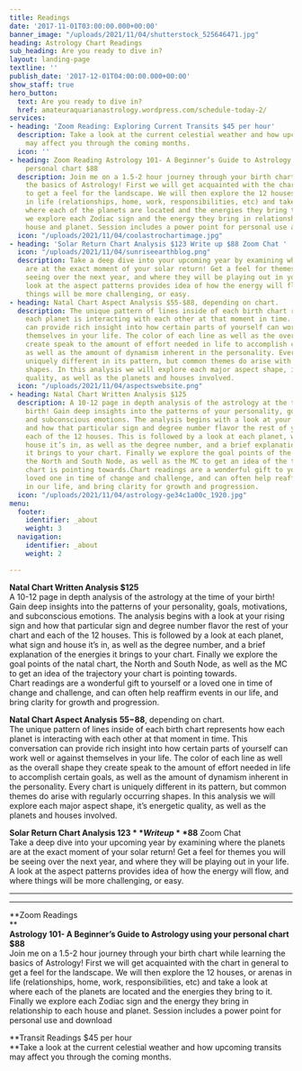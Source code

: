 ```yaml
---
title: Readings
date: '2017-11-01T03:00:00.000+00:00'
banner_image: "/uploads/2021/11/04/shutterstock_525646471.jpg"
heading: Astrology Chart Readings
sub_heading: Are you ready to dive in?
layout: landing-page
textline: ''
publish_date: '2017-12-01T04:00:00.000+00:00'
show_staff: true
hero_button:
  text: Are you ready to dive in?
  href: amateuraquarianastrology.wordpress.com/schedule-today-2/
services:
- heading: 'Zoom Reading: Exploring Current Transits $45 per hour'
  description: Take a look at the current celestial weather and how upcoming transits
    may affect you through the coming months.
  icon: ''
- heading: Zoom Reading Astrology 101- A Beginner’s Guide to Astrology using your
    personal chart $88
  description: Join me on a 1.5-2 hour journey through your birth chart while learning
    the basics of Astrology! First we will get acquainted with the chart in general
    to get a feel for the landscape. We will then explore the 12 houses, or arenas
    in life (relationships, home, work, responsibilities, etc) and take a look at
    where each of the planets are located and the energies they bring to it. Finally
    we explore each Zodiac sign and the energy they bring in relationship to each
    house and planet. Session includes a power point for personal use and download.
  icon: "/uploads/2021/11/04/coolastrochartimage.jpg"
- heading: 'Solar Return Chart Analysis $123 Write up $88 Zoom Chat '
  icon: "/uploads/2021/11/04/sunriseearthblog.png"
  description: Take a deep dive into your upcoming year by examining where the planets
    are at the exact moment of your solar return! Get a feel for themes you will be
    seeing over the next year, and where they will be playing out in your life. A
    look at the aspect patterns provides idea of how the energy will flow, and where
    things will be more challenging, or easy.
- heading: Natal Chart Aspect Analysis $55-$88, depending on chart.
  description: The unique pattern of lines inside of each birth chart represents how
    each planet is interacting with each other at that moment in time. This conversation
    can provide rich insight into how certain parts of yourself can work well or against
    themselves in your life. The color of each line as well as the overall shape they
    create speak to the amount of effort needed in life to accomplish certain goals,
    as well as the amount of dynamism inherent in the personality. Every chart is
    uniquely different in its pattern, but common themes do arise with regularly occurring
    shapes. In this analysis we will explore each major aspect shape, it’s energetic
    quality, as well as the planets and houses involved.
  icon: "/uploads/2021/11/04/aspectswebsite.png"
- heading: Natal Chart Written Analysis $125
  description: A 10-12 page in depth analysis of the astrology at the time of your
    birth! Gain deep insights into the patterns of your personality, goals, motivations,
    and subconscious emotions. The analysis begins with a look at your rising sign
    and how that particular sign and degree number flavor the rest of your chart and
    each of the 12 houses. This is followed by a look at each planet, what sign and
    house it’s in, as well as the degree number, and a brief explanation of the energies
    it brings to your chart. Finally we explore the goal points of the natal chart,
    the North and South Node, as well as the MC to get an idea of the trajectory your
    chart is pointing towards.Chart readings are a wonderful gift to yourself or a
    loved one in time of change and challenge, and can often help reaffirm events
    in our life, and bring clarity for growth and progression.
  icon: "/uploads/2021/11/04/astrology-ge34c1a00c_1920.jpg"
menu:
  footer:
    identifier: _about
    weight: 3
  navigation:
    identifier: _about
    weight: 2

---
```

**Natal Chart Written Analysis $125**  
A 10-12 page in depth analysis of the astrology at the time of your birth! Gain deep insights into the patterns of your personality, goals, motivations, and subconscious emotions. The analysis begins with a look at your rising sign and how that particular sign and degree number flavor the rest of your chart and each of the 12 houses. This is followed by a look at each planet, what sign and house it’s in, as well as the degree number, and a brief explanation of the energies it brings to your chart. Finally we explore the goal points of the natal chart, the North and South Node, as well as the MC to get an idea of the trajectory your chart is pointing towards.  
Chart readings are a wonderful gift to yourself or a loved one in time of change and challenge, and can often help reaffirm events in our life, and bring clarity for growth and progression.  
  
**Natal Chart Aspect Analysis** **$55-$88**, depending on chart.  
The unique pattern of lines inside of each birth chart represents how each planet is interacting with each other at that moment in time. This conversation can provide rich insight into how certain parts of yourself can work well or against themselves in your life. The color of each line as well as the overall shape they create speak to the amount of effort needed in life to accomplish certain goals, as well as the amount of dynamism inherent in the personality. Every chart is uniquely different in its pattern, but common themes do arise with regularly occurring shapes. In this analysis we will explore each major aspect shape, it’s energetic quality, as well as the planets and houses involved.  
  
**Solar Return Chart Analysis $123** Write up **$88** Zoom Chat   
Take a deep dive into your upcoming year by examining where the planets are at the exact moment of your solar return! Get a feel for themes you will be seeing over the next year, and where they will be playing out in your life. A look at the aspect patterns provides idea of how the energy will flow, and where things will be more challenging, or easy.

***

***

**Zoom Readings  
**  
**Astrology 101- A Beginner’s Guide to Astrology using your personal chart $88**  
Join me on a 1.5-2 hour journey through your birth chart while learning the basics of Astrology! First we will get acquainted with the chart in general to get a feel for the landscape. We will then explore the 12 houses, or arenas in life (relationships, home, work, responsibilities, etc) and take a look at where each of the planets are located and the energies they bring to it. Finally we explore each Zodiac sign and the energy they bring in relationship to each house and planet. Session includes a power point for personal use and download

**Transit Readings $45 per hour  
**Take a look at the current celestial weather and how upcoming transits may affect you through the coming months.